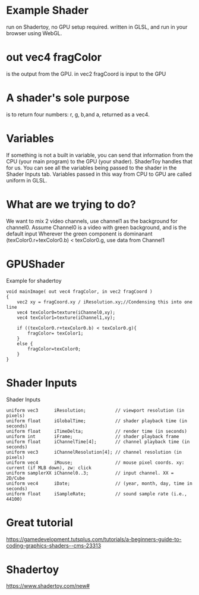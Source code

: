 # Example Shader 
run on Shadertoy, no GPU setup required. written in GLSL, and run in your browser using WebGL.
# out vec4 fragColor 
is the output from the GPU. in vec2 fragCoord is input to the GPU

# A shader's sole purpose 
is to return four numbers: r, g, b,and a, returned as a vec4.

# Variables
If something is not a built in variable, you can send that information from the CPU (your main program) to the GPU (your shader). ShaderToy handles that for us. You can see all the variables being passed to the shader in the Shader Inputs tab. Variables passed in this way from CPU to GPU are called uniform in GLSL. 

 
# What are we trying to do?
We want to mix 2 video channels, use channel1 as the background for channel0.
Assume Channel0 is a video with green background, and is the default input
Wherever the green component is dominanant (texColor0.r+texColor0.b) < texColor0.g, use 
data from Channel1

# GPUShader
Example for shadertoy
```
void mainImage( out vec4 fragColor, in vec2 fragCoord )
{
    vec2 xy = fragCoord.xy / iResolution.xy;//Condensing this into one line
    vec4 texColor0=texture(iChannel0,xy);
    vec4 texColor1=texture(iChannel1,xy);
    
    if ((texColor0.r+texColor0.b) < texColor0.g){
        fragColor= texColor1;
    }
    else {
        fragColor=texColor0;
    }
}
```

# Shader Inputs
Shader Inputs
```
uniform vec3      iResolution;           // viewport resolution (in pixels)
uniform float     iGlobalTime;           // shader playback time (in seconds)
uniform float     iTimeDelta;            // render time (in seconds)
uniform int       iFrame;                // shader playback frame
uniform float     iChannelTime[4];       // channel playback time (in seconds)
uniform vec3      iChannelResolution[4]; // channel resolution (in pixels)
uniform vec4      iMouse;                // mouse pixel coords. xy: current (if MLB down), zw: click
uniform samplerXX iChannel0..3;          // input channel. XX = 2D/Cube
uniform vec4      iDate;                 // (year, month, day, time in seconds)
uniform float     iSampleRate;           // sound sample rate (i.e., 44100)

```

# Great tutorial
https://gamedevelopment.tutsplus.com/tutorials/a-beginners-guide-to-coding-graphics-shaders--cms-23313

# Shadertoy
https://www.shadertoy.com/new#
